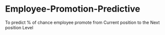 # Employee-Promotion-Predictive
To predict % of chance employee promote from Current position to the Next position Level
